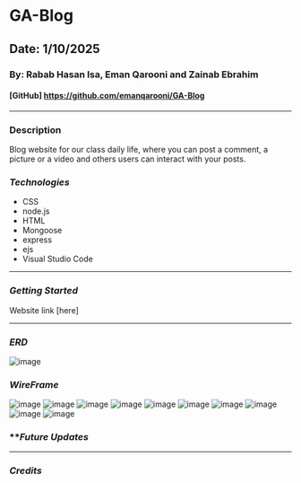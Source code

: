 # GA-Blog
## Date: 1/10/2025
### By: Rabab Hasan Isa, Eman Qarooni and Zainab Ebrahim
#### [GitHub] https://github.com/emanqarooni/GA-Blog
***
### Description
Blog website for our class daily life, where you can post a comment, a picture or a video and others users can interact with your posts.
### ***Technologies***
  * CSS
  * node.js
  * HTML
  * Mongoose
  * express
  * ejs
  * Visual Studio Code
***
### ***Getting Started***
Website link [here]

***
### ***ERD***
![image](./wireframe.images/ERDiagram.jpg)

### ***WireFrame***
![image](./wireframe.images/Screenshot%20(37).png)
![image](./wireframe.images/Screenshot%20(38).png)
![image](./wireframe.images/Screenshot%20(39).png)
![image](./wireframe.images/Screenshot%20(40).png)
![image](./wireframe.images/Screenshot%20(41).png)
![image](./wireframe.images/Screenshot%20(42).png)
![image](./wireframe.images/Screenshot%20(43).png)
![image](./wireframe.images/Screenshot%20(44).png)
![image](./wireframe.images/Screenshot%20(45).png)
![image](./wireframe.images/Screenshot%20(47).png)


### ***Future Updates*
***
### ***Credits***
